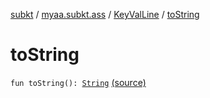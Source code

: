 [subkt](../../index.md) / [myaa.subkt.ass](../index.md) / [KeyValLine](index.md) / [toString](./to-string.md)

# toString

`fun toString(): `[`String`](https://kotlinlang.org/api/latest/jvm/stdlib/kotlin/-string/index.html) [(source)](https://github.com/Myaamori/SubKt/blob/0.1.19/src/main/kotlin/myaa/subkt/ass/parser.kt#L257)